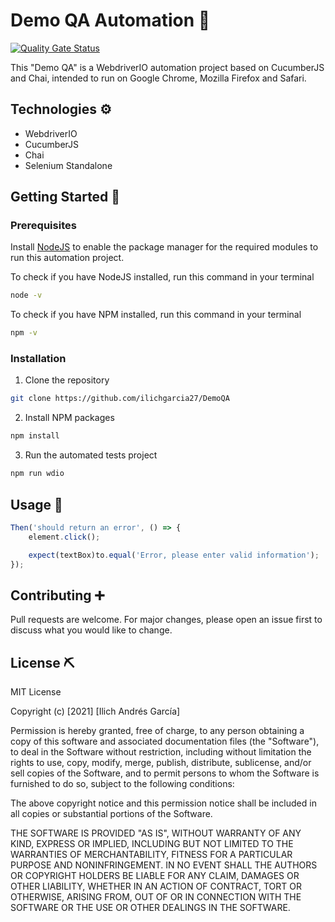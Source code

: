 # Demo QA Automation 🚀

[![Quality Gate Status](https://sonarcloud.io/api/project_badges/measure?project=ilich-garcia27_DemoQA&metric=alert_status)](https://sonarcloud.io/summary/new_code?id=ilich-garcia27_DemoQA)

This "Demo QA" is a WebdriverIO automation project based on CucumberJS and Chai, intended to run on Google Chrome, Mozilla Firefox and Safari.

## Technologies ⚙

- WebdriverIO
- CucumberJS
- Chai
- Selenium Standalone

## Getting Started 🏁

### Prerequisites

Install [NodeJS](https://nodejs.org/es/) to enable the package manager for the required modules to run this automation project.

To check if you have NodeJS installed, run this command in your terminal

```bash
node -v
```

To check if you have NPM installed, run this command in your terminal

```bash
npm -v
```

### Installation

1. Clone the repository

```bash
git clone https://github.com/ilichgarcia27/DemoQA
```

2. Install NPM packages

```bash
npm install
```

3. Run the automated tests project

```bash
npm run wdio
```

## Usage 🧪

```javascript
Then('should return an error', () => {
    element.click();

    expect(textBox)to.equal('Error, please enter valid information');
});
```

## Contributing ➕
Pull requests are welcome. For major changes, please open an issue first to discuss what you would like to change.

## License ⛏
MIT License

Copyright (c) [2021] [Ilich Andrés García]

Permission is hereby granted, free of charge, to any person obtaining a copy of this software and associated documentation files (the "Software"), to deal in the Software without restriction, including without limitation the rights to use, copy, modify, merge, publish, distribute, sublicense, and/or sell copies of the Software, and to permit persons to whom the Software is furnished to do so, subject to the following conditions:

The above copyright notice and this permission notice shall be included in all copies or substantial portions of the Software.

THE SOFTWARE IS PROVIDED "AS IS", WITHOUT WARRANTY OF ANY KIND, EXPRESS OR IMPLIED, INCLUDING BUT NOT LIMITED TO THE WARRANTIES OF MERCHANTABILITY, FITNESS FOR A PARTICULAR PURPOSE AND NONINFRINGEMENT. IN NO EVENT SHALL THE AUTHORS OR COPYRIGHT HOLDERS BE LIABLE FOR ANY CLAIM, DAMAGES OR OTHER LIABILITY, WHETHER IN AN ACTION OF CONTRACT, TORT OR OTHERWISE, ARISING FROM, OUT OF OR IN CONNECTION WITH THE SOFTWARE OR THE USE OR OTHER DEALINGS IN THE SOFTWARE.
